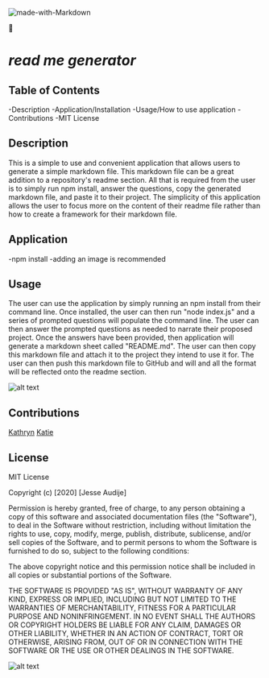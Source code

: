 

![made-with-Markdown](https://img.shields.io/badge/Made%20with-Markdown-1f425f.svg)

:100:

# _read me generator_

## Table of Contents

-Description
-Application/Installation
-Usage/How to use application
-Contributions
-MIT License

## Description

This is a simple to use and convenient application that allows users to generate a simple markdown file. This markdown file can be a great addition to a repository's readme section. All that is required from the user is to simply run npm install, answer the questions, copy the generated markdown file, and paste it to their project. The simplicity of this application allows the user to focus more on the content of their readme file rather than how to create a framework for their markdown file.

## Application

-npm install
-adding an image is recommended

## Usage

The user can use the application by simply running an npm install from their command line. Once installed, the user can then run "node index.js" and a series of prompted questions will populate the command line. The user can then answer the prompted questions as needed to narrate their proposed project. Once the answers have been provided, then application will generate a markdown sheet called "README.md". The user can then copy this markdown file and attach it to the project they intend to use it for. The user can then push this markdown file to GitHub and will and all the format will be reflected onto the readme section.

![alt text](./utils/READMEdemo.gif)

## Contributions

[Kathryn]("https://github.com/katgrace0808")
[Katie](https://github.com/kaitekelly)

## License

MIT License

Copyright (c) [2020] [Jesse Audije]

Permission is hereby granted, free of charge, to any person obtaining a copy of this software and associated documentation files (the "Software"), to deal in the Software without restriction, including without limitation the rights to use, copy, modify, merge, publish, distribute, sublicense, and/or sell copies of the Software, and to permit persons to whom the Software is furnished to do so, subject to the following conditions:

The above copyright notice and this permission notice shall be included in all copies or substantial portions of the Software.

THE SOFTWARE IS PROVIDED "AS IS", WITHOUT WARRANTY OF ANY KIND, EXPRESS OR IMPLIED, INCLUDING BUT NOT LIMITED TO THE WARRANTIES OF MERCHANTABILITY, FITNESS FOR A PARTICULAR PURPOSE AND NONINFRINGEMENT. IN NO EVENT SHALL THE AUTHORS OR COPYRIGHT HOLDERS BE LIABLE FOR ANY CLAIM, DAMAGES OR OTHER LIABILITY, WHETHER IN AN ACTION OF CONTRACT, TORT OR OTHERWISE, ARISING FROM, OUT OF OR IN CONNECTION WITH THE SOFTWARE OR THE USE OR OTHER DEALINGS IN THE SOFTWARE.

![alt text](https://github.com/audijej.png)

